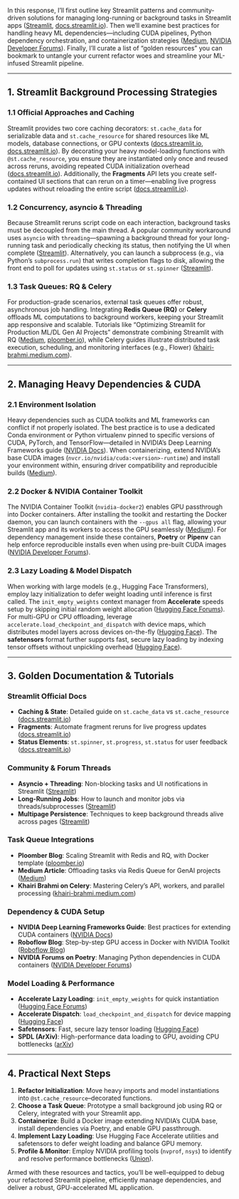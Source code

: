 In this response, I’ll first outline key Streamlit patterns and community-driven solutions for managing long-running or background tasks in Streamlit apps ([Streamlit][1], [docs.streamlit.io][2]). Then we’ll examine best practices for handling heavy ML dependencies—including CUDA pipelines, Python dependency orchestration, and containerization strategies ([Medium][3], [NVIDIA Developer Forums][4]). Finally, I’ll curate a list of “golden resources” you can bookmark to untangle your current refactor woes and streamline your ML-infused Streamlit pipeline.

---

## 1. Streamlit Background Processing Strategies

### 1.1 Official Approaches and Caching

Streamlit provides two core caching decorators: `st.cache_data` for serializable data and `st.cache_resource` for shared resources like ML models, database connections, or GPU contexts ([docs.streamlit.io][2], [docs.streamlit.io][5]). By decorating your heavy model-loading functions with `@st.cache_resource`, you ensure they are instantiated only once and reused across reruns, avoiding repeated CUDA initialization overhead ([docs.streamlit.io][6]). Additionally, the **Fragments** API lets you create self-contained UI sections that can rerun on a timer—enabling live progress updates without reloading the entire script ([docs.streamlit.io][7]).

### 1.2 Concurrency, asyncio & Threading

Because Streamlit reruns script code on each interaction, background tasks must be decoupled from the main thread. A popular community workaround uses `asyncio` with `threading`—spawning a background thread for your long-running task and periodically checking its status, then notifying the UI when complete ([Streamlit][1]). Alternatively, you can launch a subprocess (e.g., via Python’s `subprocess.run`) that writes completion flags to disk, allowing the front end to poll for updates using `st.status` or `st.spinner` ([Streamlit][1]).

### 1.3 Task Queues: RQ & Celery

For production-grade scenarios, external task queues offer robust, asynchronous job handling. Integrating **Redis Queue (RQ)** or **Celery** offloads ML computations to background workers, keeping your Streamlit app responsive and scalable. Tutorials like “Optimizing Streamlit for Production ML/DL Gen AI Projects” demonstrate combining Streamlit with RQ ([Medium][8], [ploomber.io][9]), while Celery guides illustrate distributed task execution, scheduling, and monitoring interfaces (e.g., Flower) ([khairi-brahmi.medium.com][10]).

---

## 2. Managing Heavy Dependencies & CUDA

### 2.1 Environment Isolation

Heavy dependencies such as CUDA toolkits and ML frameworks can conflict if not properly isolated. The best practice is to use a dedicated Conda environment or Python virtualenv pinned to specific versions of CUDA, PyTorch, and TensorFlow—detailed in NVIDIA’s Deep Learning Frameworks guide ([NVIDIA Docs][11]). When containerizing, extend NVIDIA’s base CUDA images (`nvcr.io/nvidia/cuda:<version>-runtime`) and install your environment within, ensuring driver compatibility and reproducible builds ([Medium][3]).

### 2.2 Docker & NVIDIA Container Toolkit

The NVIDIA Container Toolkit (`nvidia-docker2`) enables GPU passthrough into Docker containers. After installing the toolkit and restarting the Docker daemon, you can launch containers with the `--gpus all` flag, allowing your Streamlit app and its workers to access the GPU seamlessly ([Medium][3]). For dependency management inside these containers, **Poetry** or **Pipenv** can help enforce reproducible installs even when using pre-built CUDA images ([NVIDIA Developer Forums][4]).

### 2.3 Lazy Loading & Model Dispatch

When working with large models (e.g., Hugging Face Transformers), employ lazy initialization to defer weight loading until inference is first called. The `init_empty_weights` context manager from **Accelerate** speeds setup by skipping initial random weight allocation ([Hugging Face Forums][12]). For multi-GPU or CPU offloading, leverage `accelerate.load_checkpoint_and_dispatch` with device maps, which distributes model layers across devices on-the-fly ([Hugging Face][13]). The **safetensors** format further supports fast, secure lazy loading by indexing tensor offsets without unpickling overhead ([Hugging Face][14]).

---

## 3. Golden Documentation & Tutorials

### Streamlit Official Docs

* **Caching & State**: Detailed guide on `st.cache_data` vs `st.cache_resource` ([docs.streamlit.io][2])
* **Fragments**: Automate fragment reruns for live progress updates ([docs.streamlit.io][7])
* **Status Elements**: `st.spinner`, `st.progress`, `st.status` for user feedback ([docs.streamlit.io][15])

### Community & Forum Threads

* **Asyncio + Threading**: Non-blocking tasks and UI notifications in Streamlit ([Streamlit][1])
* **Long-Running Jobs**: How to launch and monitor jobs via threads/subprocesses ([Streamlit][16])
* **Multipage Persistence**: Techniques to keep background threads alive across pages ([Streamlit][17])

### Task Queue Integrations

* **Ploomber Blog**: Scaling Streamlit with Redis and RQ, with Docker template ([ploomber.io][9])
* **Medium Article**: Offloading tasks via Redis Queue for GenAI projects ([Medium][8])
* **Khairi Brahmi on Celery**: Mastering Celery’s API, workers, and parallel processing ([khairi-brahmi.medium.com][10])

### Dependency & CUDA Setup

* **NVIDIA Deep Learning Frameworks Guide**: Best practices for extending CUDA containers ([NVIDIA Docs][11])
* **Roboflow Blog**: Step-by-step GPU access in Docker with NVIDIA Toolkit ([Roboflow Blog][18])
* **NVIDIA Forums on Poetry**: Managing Python dependencies in CUDA containers ([NVIDIA Developer Forums][4])

### Model Loading & Performance

* **Accelerate Lazy Loading**: `init_empty_weights` for quick instantiation ([Hugging Face Forums][12])
* **Accelerate Dispatch**: `load_checkpoint_and_dispatch` for device mapping ([Hugging Face][13])
* **Safetensors**: Fast, secure lazy tensor loading ([Hugging Face][14])
* **SPDL (ArXiv)**: High-performance data loading to GPU, avoiding CPU bottlenecks ([arXiv][19])

---

## 4. Practical Next Steps

1. **Refactor Initialization**: Move heavy imports and model instantiations into `@st.cache_resource`–decorated functions.
2. **Choose a Task Queue**: Prototype a small background job using RQ or Celery, integrated with your Streamlit app.
3. **Containerize**: Build a Docker image extending NVIDIA’s CUDA base, install dependencies via Poetry, and enable GPU passthrough.
4. **Implement Lazy Loading**: Use Hugging Face Accelerate utilities and safetensors to defer weight loading and balance GPU memory.
5. **Profile & Monitor**: Employ NVIDIA profiling tools (`nvprof`, `nsys`) to identify and resolve performance bottlenecks ([Union][20]).

Armed with these resources and tactics, you’ll be well-equipped to debug your refactored Streamlit pipeline, efficiently manage dependencies, and deliver a robust, GPU-accelerated ML application.

[1]: https://discuss.streamlit.io/t/how-to-run-a-background-task-in-streamlit-and-notify-the-ui-when-it-finishes/95033?utm_source=chatgpt.com "How to Run a Background Task in Streamlit and Notify the UI When ..."
[2]: https://docs.streamlit.io/develop/concepts/architecture/caching?utm_source=chatgpt.com "Caching overview - Streamlit Docs"
[3]: https://medium.com/%40StackGpu/docker-nvidia-gpus-deploying-ml-workloads-with-the-nvidia-container-toolkit-726ba7b7fc71?utm_source=chatgpt.com "Docker + NVIDIA GPUs: Deploying ML Workloads with the ... - Medium"
[4]: https://forums.developer.nvidia.com/t/python-dependency-management-with-nvidia-containers-and-poetry/277891?utm_source=chatgpt.com "Python Dependency Management with NVIDIA Containers and Poetry"
[5]: https://docs.streamlit.io/develop/api-reference/caching-and-state/st.cache_resource?utm_source=chatgpt.com "st.cache_resource - Streamlit Docs"
[6]: https://docs.streamlit.io/develop/api-reference/caching-and-state?utm_source=chatgpt.com "Caching and state - Streamlit Docs"
[7]: https://docs.streamlit.io/develop/concepts/architecture/fragments?utm_source=chatgpt.com "Working with fragments - Streamlit Docs"
[8]: https://kshitijkutumbe.medium.com/optimizing-streamlit-for-production-ml-dl-gen-ai-projects-enhancing-performance-with-rq-a140f68014e9?utm_source=chatgpt.com "Optimizing Streamlit for Production ML/DL Gen AI Projects"
[9]: https://ploomber.io/blog/scaling-streamlit/?utm_source=chatgpt.com "Scaling a Streamlit app with a task queue - Ploomber"
[10]: https://khairi-brahmi.medium.com/mastering-celery-a-guide-to-background-tasks-workers-and-parallel-processing-in-python-eea575928c52?utm_source=chatgpt.com "Mastering Celery: A Guide to Background Tasks, Workers, and ..."
[11]: https://docs.nvidia.com/deeplearning/frameworks/user-guide/index.html?utm_source=chatgpt.com "Containers For Deep Learning Frameworks User Guide - NVIDIA Docs"
[12]: https://discuss.huggingface.co/t/lazy-model-initialization/20933?utm_source=chatgpt.com "Lazy model initialization - Transformers - Hugging Face Forums"
[13]: https://huggingface.co/docs/accelerate/package_reference/big_modeling?utm_source=chatgpt.com "Working with large models - Hugging Face"
[14]: https://huggingface.co/docs/diffusers/using-diffusers/other-formats?utm_source=chatgpt.com "Model files and layouts - Hugging Face"
[15]: https://docs.streamlit.io/develop/api-reference/status?utm_source=chatgpt.com "Display progress and status - Streamlit Docs"
[16]: https://discuss.streamlit.io/t/long-running-background-job/63191?utm_source=chatgpt.com "Long running background job? - Using Streamlit"
[17]: https://discuss.streamlit.io/t/is-there-a-way-to-have-a-process-run-in-the-background-independently-of-the-page-im-using/69172?utm_source=chatgpt.com "Is there a way to have a process run in the background ..."
[18]: https://blog.roboflow.com/use-the-gpu-in-docker/?utm_source=chatgpt.com "How to Use Your GPU in a Docker Container - Roboflow Blog"
[19]: https://arxiv.org/abs/2504.20067?utm_source=chatgpt.com "Scalable and Performant Data Loading"
[20]: https://www.union.ai/blog-post/gpus-in-mlops-optimization-pitfalls-and-management?utm_source=chatgpt.com "GPUs in MLOps: Optimization, Pitfalls, and Management - Union.ai"
